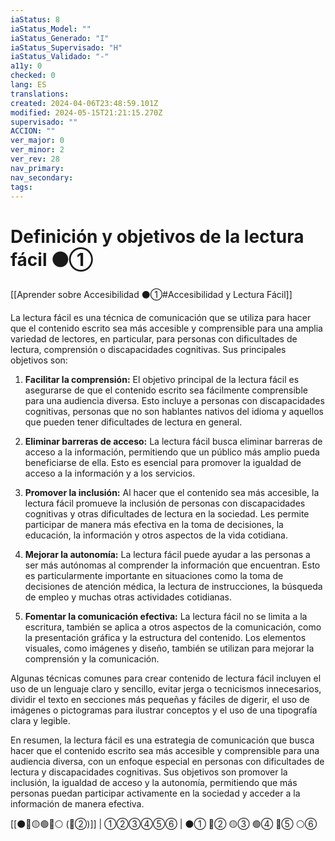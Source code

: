 ```yaml
---
iaStatus: 8
iaStatus_Model: ""
iaStatus_Generado: "I"
iaStatus_Supervisado: "H"
iaStatus_Validado: "-"
a11y: 0
checked: 0
lang: ES
translations: 
created: 2024-04-06T23:48:59.101Z
modified: 2024-05-15T21:21:15.270Z
supervisado: ""
ACCION: ""
ver_major: 0
ver_minor: 2
ver_rev: 28
nav_primary: 
nav_secondary: 
tags:
---
```

# Definición y objetivos de la lectura fácil ⚫①

[[Aprender sobre Accesibilidad ⚫①#Accesibilidad y Lectura Fácil]]

La lectura fácil es una técnica de comunicación que se utiliza para hacer que el contenido escrito sea más accesible y comprensible para una amplia variedad de lectores, en particular, para personas con dificultades de lectura, comprensión o discapacidades cognitivas. Sus principales objetivos son:

1. **Facilitar la comprensión:** El objetivo principal de la lectura fácil es asegurarse de que el contenido escrito sea fácilmente comprensible para una audiencia diversa. Esto incluye a personas con discapacidades cognitivas, personas que no son hablantes nativos del idioma y aquellos que pueden tener dificultades de lectura en general.
    
2. **Eliminar barreras de acceso:** La lectura fácil busca eliminar barreras de acceso a la información, permitiendo que un público más amplio pueda beneficiarse de ella. Esto es esencial para promover la igualdad de acceso a la información y a los servicios.
    
3. **Promover la inclusión:** Al hacer que el contenido sea más accesible, la lectura fácil promueve la inclusión de personas con discapacidades cognitivas y otras dificultades de lectura en la sociedad. Les permite participar de manera más efectiva en la toma de decisiones, la educación, la información y otros aspectos de la vida cotidiana.
    
4. **Mejorar la autonomía:** La lectura fácil puede ayudar a las personas a ser más autónomas al comprender la información que encuentran. Esto es particularmente importante en situaciones como la toma de decisiones de atención médica, la lectura de instrucciones, la búsqueda de empleo y muchas otras actividades cotidianas.
    
5. **Fomentar la comunicación efectiva:** La lectura fácil no se limita a la escritura, también se aplica a otros aspectos de la comunicación, como la presentación gráfica y la estructura del contenido. Los elementos visuales, como imágenes y diseño, también se utilizan para mejorar la comprensión y la comunicación.
    

Algunas técnicas comunes para crear contenido de lectura fácil incluyen el uso de un lenguaje claro y sencillo, evitar jerga o tecnicismos innecesarios, dividir el texto en secciones más pequeñas y fáciles de digerir, el uso de imágenes o pictogramas para ilustrar conceptos y el uso de una tipografía clara y legible.

En resumen, la lectura fácil es una estrategia de comunicación que busca hacer que el contenido escrito sea más accesible y comprensible para una audiencia diversa, con un enfoque especial en personas con dificultades de lectura y discapacidades cognitivas. Sus objetivos son promover la inclusión, la igualdad de acceso y la autonomía, permitiendo que más personas puedan participar activamente en la sociedad y acceder a la información de manera efectiva.

[[⚫🔴🟡🟢🔵⚪ (🔴②)]] | ①②③④⑤⑥ | ⚫① 🔴② 🟡③ 🟢④ 🔵⑤ ⚪⑥